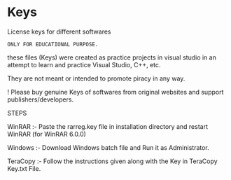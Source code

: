 # Keys
License keys for different softwares



    ONLY FOR EDUCATIONAL PURPOSE.

these files (Keys) were created as practice projects in visual studio in an attempt to learn and practice Visual Studio, C++, etc.

They are not meant or intended to promote piracy in any way.


! Please buy genuine Keys of softwares from original websites and support publishers/developers.

STEPS

  WinRAR :-
  Paste the rarreg.key file in installation directory and restart WinRAR (for WinRAR 6.0.0)
  
  Windows :-
  Download Windows batch file and Run it as Administrator.
  
  TeraCopy :-
  Follow the instructions given along with the Key in TeraCopy Key.txt File.
